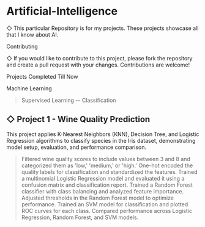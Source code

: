 # Artificial-Intelligence

◇ This particular Repository is for my projects. These projects showcase all that I know about AI.

Contributing

◇ If you would like to contribute to this project, please fork the repository and create a pull request with your changes. Contributions are welcome!

Projects Completed Till Now

Machine Learning 
> Supervised Learning
-- Classification

◇ Project 1 - Wine Quality Prediction
-
This project applies K-Nearest Neighbors (KNN), Decision Tree, and Logistic Regression algorithms to classify species in the Iris dataset, demonstrating model setup, evaluation, and performance comparison.
> Filtered wine quality scores to include values between 3 and 8 and categorized them as 'low,' 'medium,' or 'high.'
> One-hot encoded the quality labels for classification and standardized the features.
> Trained a multinomial Logistic Regression model and evaluated it using a confusion matrix and classification report.
> Trained a Random Forest classifier with class balancing and analyzed feature importance.
> Adjusted thresholds in the Random Forest model to optimize performance.
> Trained an SVM model for classification and plotted ROC curves for each class.
> Compared performance across Logistic Regression, Random Forest, and SVM models.

